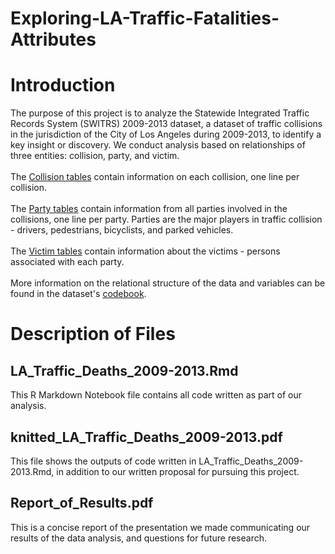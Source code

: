 <h1> Exploring-LA-Traffic-Fatalities-Attributes </h1>

<h1> Introduction </h1>
<p>The purpose of this project is to analyze the Statewide Integrated Traffic Records System (SWITRS) 2009-2013 dataset, a dataset of traffic collisions in the jurisdiction of the City of Los Angeles during 2009-2013, to identify a key insight or discovery. We conduct analysis based on relationships of three entities: collision, party, and victim. 
  <br>
  <br>
 The <a href="https://geohub.lacity.org/datasets/ladot::collisions-2009-2013-switrs?geometry=-130.525%2C-12.366%2C11.858%2C43.974">Collision tables</a> contain information on each collision, one line per collision.
<br>
  <br>
 The <a href="https://geohub.lacity.org/datasets/ladot::party-tables-collisions-2009-2013-switrs/geoservice">Party tables</a> contain information from all parties involved in the collisions, one line per party. Parties are the major players in traffic collision - drivers, pedestrians, bicyclists, and parked vehicles. 
  <br>
  <br>
The <a href="https://geohub.lacity.org/datasets/ladot::victim-tables-collisions-2009-2013-switrs"> Victim tables</a> contain information about the victims - persons associated with each party.
  <br>
  <br>
  More information on the relational structure of the data and variables can be found in the dataset's <a href="https://tims.berkeley.edu/help/SWITRS.php#Collision_Level">codebook</a>.
  </p>
  <h1> Description of Files </h1>
  
  <h2> LA_Traffic_Deaths_2009-2013.Rmd </h2>
  <p> This R Markdown Notebook file contains all code written as part of our analysis.
  
  <h2> knitted_LA_Traffic_Deaths_2009-2013.pdf </h2>
  <p>This file shows the outputs of code written in LA_Traffic_Deaths_2009-2013.Rmd, in addition to our written proposal for pursuing this project.
  </p>
  <h2>Report_of_Results.pdf</h2>
  <p>This is a concise report of the presentation we made communicating our results of the data analysis, and questions for future research.</p>
